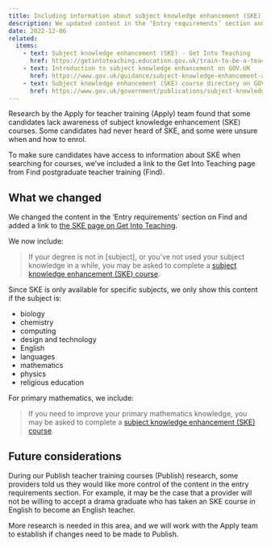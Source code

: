 ```yaml
---
title: Including information about subject knowledge enhancement (SKE) courses
description: We updated content in the ‘Entry requirements’ section and added a link to more information about SKE courses
date: 2022-12-06
related:
  items:
    - text: Subject knowledge enhancement (SKE) - Get Into Teaching
      href: https://getintoteaching.education.gov.uk/train-to-be-a-teacher/subject-knowledge-enhancement
    - text: Introduction to subject knowledge enhancement on GOV.UK
      href: https://www.gov.uk/guidance/subject-knowledge-enhancement-an-introduction
    - text: Subject knowledge enhancement (SKE) course directory on GOV.UK
      href: https://www.gov.uk/government/publications/subject-knowledge-enhancement-course-directory/subject-knowledge-enhancement-ske-course-directory
---
```


Research by the Apply for teacher training (Apply) team found that some candidates lack awareness of subject knowledge enhancement (SKE) courses. Some candidates had never heard of SKE, and some were unsure when and how to enrol.

To make sure candidates have access to information about SKE when searching for courses, we’ve included a link to the Get Into Teaching page from Find postgraduate teacher training (Find).

## What we changed

We changed the content in the ‘Entry requirements’ section on Find and added a link to [the SKE page on Get Into Teaching](https://getintoteaching.education.gov.uk/train-to-be-a-teacher/subject-knowledge-enhancement).

We now include:

> If your degree is not in [subject], or you've not used your subject knowledge in a while, you may be asked to complete a [subject knowledge enhancement (SKE) course](https://getintoteaching.education.gov.uk/train-to-be-a-teacher/subject-knowledge-enhancement).

Since SKE is only available for specific subjects, we only show this content if the subject is:

- biology
- chemistry
- computing
- design and technology
- English
- languages
- mathematics
- physics
- religious education

For primary mathematics, we include:

> If you need to improve your primary mathematics knowledge, you may be asked to complete a [subject knowledge enhancement (SKE) course](https://getintoteaching.education.gov.uk/train-to-be-a-teacher/subject-knowledge-enhancement).

## Future considerations

During our Publish teacher training courses (Publish) research, some providers told us they would like more control of the content in the entry requirements section. For example, it may be the case that a provider will not be willing to accept a drama graduate who has taken an SKE course in English to become an English teacher.

More research is needed in this area, and we will work with the Apply team to establish if changes need to be made to Publish.

